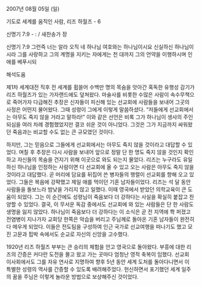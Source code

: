 2007년 08월 05일 (일)

기도로 세계를 움직인 사람, 리즈 하월즈 - 6



신명기 7:9 - : / 새찬송가  장


신명기 7:9 
그런즉 너는 알라 오직 네 하나님 여호와는 하나님이시요 신실하신 하나님이시라 그를 사랑하고 그의 계명을 지키는 자에게는 천 대까지 그의 언약을 이행하시며 인애를 베푸시되

해석도움





제1차 세계대전 직후 전 세계를 휩쓸어 수백만 명의 목숨을 앗아간 혹독한 유행성 감기가 리즈 하월즈가 있는 가자랜드에도 덮쳐왔다. 마술사를 비롯한 수많은 사람이 속수무책으로 죽어가자 다급해진 추장은 신자들이 피신해 있는 선교회에 사람들을 보내어 그곳의 사정은 어떤지 물어왔다. 그때 성령이 그에게 이렇게 말씀하셨다. “저들에게 선교회에서는 아무도 죽지 않을 거라고 말하라!” 이와 같은 선언은 비록 그가 하나님이 생사의 주인 되심을 여러 차례 경험했었지만 결코 쉬운 것이 아니었다. 그것은 그가 지금까지 싸워왔던 죽음과는 비교할 수도 없는 큰 규모였던 것이다. 

하지만, 그는 믿음으로 그들에게 선교회에서는 아무도 죽지 않을 것이라고 대답할 수 있었다. 며칠 후 추장은 다시 사람을 보내어 앞으로 정말 단 한 명도 죽지 않을 것인지 확인하고 자신들의 목숨을 건지기 위해 이곳으로 와도 되는지 물었다. 리즈는 누구라도 유일하신 하나님을 인정하는 사람이면 다 선교회에 올 수 있고 오는 사람은 아무도 죽지 않을 것이라고 대답했다. 곧 머리에 담요를 뒤집어 쓴 병자들의 행렬이 선교회를 향해 오고 있었다. 그들은 복음에 강퍅했고 제일 애를 먹이던 기혼 남자들이었다. 리즈는 석 달 동안 사람들을 돌보느라 밤낮을 가리지 않고 일했다. 이때 영국에서 받았던 의학교육이 큰 도움이 되었다. 그는 이 순간에도 성령님이 죽음보다 더 강하다는 사실을 확실히 붙잡고 찬양할 수 있었다. 결국, 이 무서운 독감 중에서도 선교회에 와 있는 사람들은 단 한 사람도 생명을 잃지 않았다. 하나님이 죽음보다 더 강하다는 이 소식은 곧 전 지역에 쫙 퍼졌고 전염병이 지나가자 교회당 한쪽은 악습을 버리고 주님께로 돌아온 기혼 남자들이 완전히 다 메우게 되었다. 이들은 전도팀을 구성하여 인근 국가로 선교여행을 떠나기도 했고 모진 고문과 핍박 속에서도 순교로 자신의 신앙을 고수했다. 

1920년 리즈 하월즈 부부는 큰 승리의 체험을 안고 영국으로 돌아왔다. 부흥에 대한 리즈의 간증은 커다란 도전을 몰고 왔고 가는 곳마다 엄청난 영적 축복이 임했다. 선교회 이사회에서도 그를 자유 연사로 지명하여 향후 5년 동안 세계 도처를 돌아다니면서 이 특별한 성령의 역사를 간증할 수 있도록 배려해주었다. 헌신하면서 포기했던 세계 일주의 꿈을 주님은 이렇게 놀라운 방법으로 보상해주신 것이었다.
